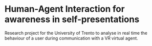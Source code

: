 # Human-Agent Interaction for awareness in self-presentations

Research project for the University of Trento to analyse in real time the behaviour of a user during communication with a VR virtual agent.
